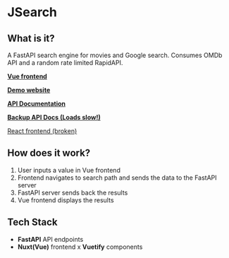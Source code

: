 # JSearch
## What is it?
A FastAPI search engine for movies and Google search. Consumes OMDb API and a random rate limited RapidAPI. 



[**Vue frontend**](https://github.com/lostmypillow/jsearch-vue)


[**Demo website**](https://lostmypillow.github.io/jsearch-vue)

[**API Documentation**](https://jsearch.lostmypillow.duckdns.org/docs)

[**Backup API Docs (Loads slow!)**](https://jsearch.onrender.com/docs)

[React frontend (broken)](https://github.com/lostmypillow/jsearch-react)

## How does it work?
1. User inputs a value in Vue frontend
2. Frontend navigates to search path and sends the data to the FastAPI server
3. FastAPI server sends back the results
4. Vue frontend displays the results
   
## Tech Stack
- **FastAPI** API endpoints
- **Nuxt(Vue)** frontend x **Vuetify** components
